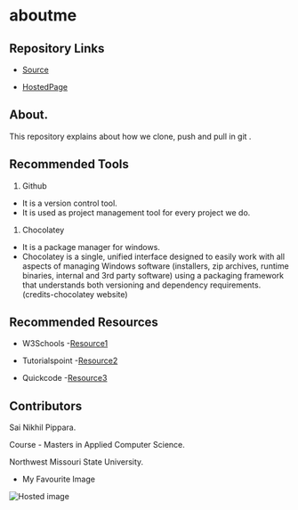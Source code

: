# aboutme

## Repository Links

- [Source](https://github.com/SaiNikhilPippara/aboutme)

- [HostedPage]( https://sainikhilpippara.github.io/aboutme/)

## About.
This repository explains about how we clone, push and pull in git .

## Recommended Tools

 1. Github
 - It is a version control tool.
 - It is used as project management tool for every project we do.

 1. Chocolatey
 - It is a package manager for windows.
 - Chocolatey is a single, unified interface designed to easily work with all aspects of managing Windows software (installers, zip        archives, runtime binaries, internal and 3rd party software) using a packaging framework that understands both versioning and            dependency requirements.(credits-chocolatey website)

## Recommended Resources

- W3Schools
-[Resource1](https://www.w3schools.com/)

- Tutorialspoint
-[Resource2](https://www.tutorialspoint.com/)

- Quickcode 
-[Resource3](http://www.quickcode.co/)

##  Contributors

Sai Nikhil Pippara.

Course - Masters in Applied Computer Science.

Northwest Missouri State University.

- My Favourite Image

![Hosted image](https://images.robertharding.com/preview/RF/MI/HORIZONTAL/1174-4517.jpg)


